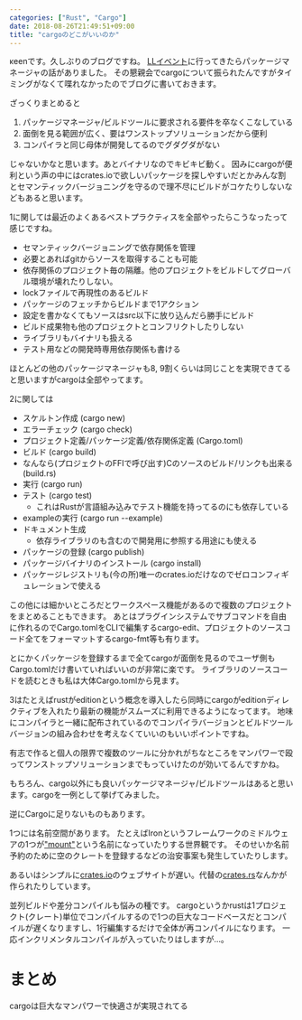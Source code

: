 ```yaml
---
categories: ["Rust", "Cargo"]
date: 2018-08-26T21:49:51+09:00
title: "cargoのどこがいいのか"
---
```

κeenです。久しぶりのブログですね。
[LLイベント](https://llevent.connpass.com/event/95443/)に行ってきたらパッケージマネージャの話がありました。
その懇親会でcargoについて振られたんですがタイミングがなくて喋れなかったのでブログに書いておきます。

<!--more-->

ざっくりまとめると

1. パッケージマネージャ/ビルドツールに要求される要件を卒なくこなしている
2. 面倒を見る範囲が広く、要はワンストップソリューションだから便利
3. コンパイラと同じ母体が開発してるのでグダグダがない

じゃないかなと思います。あとバイナリなのでキビキビ動く。
因みにcargoが便利という声の中にはcrates.ioで欲しいパッケージを探しやすいだとかみんな割とセマンティックバージョニングを守るので理不尽にビルドがコケたりしないなどもあると思います。

1に関しては最近のよくあるベストプラクティスを全部やったらこうなったって感じですね。

* セマンティックバージョニングで依存関係を管理
* 必要とあればgitからソースを取得することも可能
* 依存関係のプロジェクト毎の隔離。他のプロジェクトをビルドしてグローバル環境が壊れたりしない。
* lockファイルで再現性のあるビルド
* パッケージのフェッチからビルドまで1アクション
* 設定を書かなくてもソースはsrc以下に放り込んだら勝手にビルド
* ビルド成果物も他のプロジェクトとコンフリクトしたりしない
* ライブラリもバイナリも扱える
* テスト用などの開発時専用依存関係も書ける

ほとんどの他のパッケージマネージャも8, 9割くらいは同じことを実現できてると思いますがcargoは全部やってます。


2に関しては

* スケルトン作成 (cargo new)
* エラーチェック (cargo check)
* プロジェクト定義/パッケージ定義/依存関係定義 (Cargo.toml)
* ビルド (cargo build)
* なんなら(プロジェクトのFFIで呼び出す)Cのソースのビルド/リンクも出来る (build.rs)
* 実行 (cargo run)
* テスト (cargo test)
  + これはRustが言語組み込みでテスト機能を持ってるのにも依存している
* exampleの実行 (cargo run --example)
* ドキュメント生成
  + 依存ライブラリのも含むので開発用に参照する用途にも使える
* パッケージの登録 (cargo publish)
* パッケージバイナリのインストール (cargo install)
* パッケージレジストリも(今の所)唯一のcrates.ioだけなのでゼロコンフィギュレーションで使える

この他には細かいところだとワークスペース機能があるので複数のプロジェクトをまとめることもできます。
あとはプラグインシステムでサブコマンドを自由に作れるのでCargo.tomlをCLIで編集するcargo-edit、プロジェクトのソースコード全てをフォーマットするcargo-fmt等も有ります。

とにかくパッケージを登録するまで全てcargoが面倒を見るのでユーザ側もCargo.tomlだけ書いていればいいのが非常に楽です。
ライブラリのソースコードを読むときも私は大体Cargo.tomlから見ます。

3はたとえばrustがeditionという概念を導入したら同時にcargoがeditionディレクティブを入れたり最新の機能がスムーズに利用できるようになってます。
地味にコンパイラと一緒に配布されているのでコンパイラバージョンとビルドツールバージョンの組み合わせを考えなくていいのもいいポイントですね。


有志で作ると個人の限界で複数のツールに分かれがちなところをマンパワーで殴ってワンストップソリューションまでもっていけたのが効いてるんですかね。

もちろん、cargo以外にも良いパッケージマネージャ/ビルドツールはあると思います。cargoを一例として挙げてみました。


逆にCargoに足りないものもあります。

1つには名前空間があります。
たとえばIronというフレームワークのミドルウェアの1つが["mount"](https://crates.io/crates/mount)という名前になっていたりする世界観です。
そのせいか名前予約のために空のクレートを登録するなどの治安事案も発生していたりします。

あるいはシンプルに[crates.io](https://crates.io)のウェブサイトが遅い。代替の[crates.rs](https://crates.rs)なんかが作られたりしています。

並列ビルドや差分コンパイルも悩みの種です。
cargoというかrustは1プロジェクト(クレート)単位でコンパイルするので1つの巨大なコードベースだとコンパイルが遅くなりますし、1行編集するだけで全体が再コンパイルになります。
一応インクリメンタルコンパイルが入っていたりはしますが…。

# まとめ

cargoは巨大なマンパワーで快適さが実現されてる
